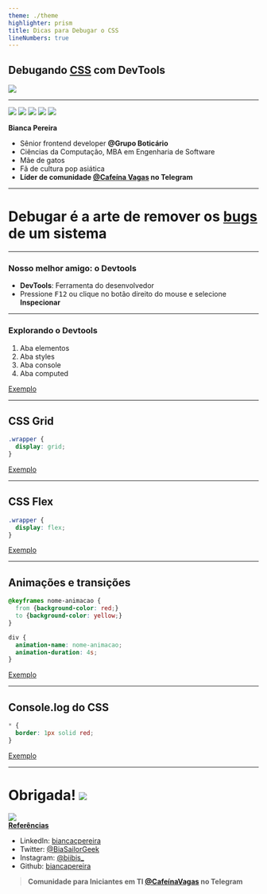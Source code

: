 ```yaml
---
theme: ./theme
highlighter: prism
title: Dicas para Debugar o CSS
lineNumbers: true
---
```


## Debugando <u>CSS</u> com <span class="text-pink-500">DevTools</span>

<div class="justify-center">
  <img src="/assets/icons/oculos-estrelinha.svg" class="h-40 m-10" />
</div>

---

<div class="flex justify-center">
  <img src="/assets/images/eu-gil.png" class="h-30 rounded-1/2 m-5" />
  <img src="/assets/images/gatos.png" class="h-30 rounded-1/2 m-5" />
  <img src="/assets/images/gatos-2.png" class="h-30 rounded-1/2 m-5" />
  <img src="/assets/images/taemin.jpeg" class="h-30 rounded-1/2 m-5" />
  <img src="/assets/images/killua.jpeg" class="h-30 rounded-1/2 m-5" />
</div>

<span class="text-pink-500">**Bianca Pereira**</span>
- <twemoji-laptop /> Sênior frontend developer **@Grupo Boticário**
- <twemoji-books /> Ciências da Computação, MBA em Engenharia de Software
- <twemoji-cat-face /> Mãe de gatos
- <twemoji-cherry-blossom /> Fã de cultura pop asiática
- <twemoji-hot-beverage /> **Líder de comunidade [@Cafeína Vagas](https://t.me/CafeinaVagas) no Telegram**

---

# <span class="text-pink-500">Debugar</span> é a arte de remover os <u>bugs</u> de um sistema

---

### Nosso melhor amigo: o <span class="text-pink-500">Devtools</span>

- **DevTools**: Ferramenta do desenvolvedor
- Pressione <kbd>F12</kbd> ou clique no botão direito do mouse e selecione **Inspecionar**

---

### Explorando o Devtools

1. Aba elementos
2. Aba styles
3. Aba console
4. Aba computed

<p>
  <twemoji-backhand-index-pointing-right />
  <a target="_blank" href="https://codepen.io/BiancaPereira/full/rLKOoE"> Exemplo</a>
</p>


---

## CSS Grid

```css
.wrapper {
  display: grid;
}
```

<p>
  <twemoji-backhand-index-pointing-right />
  <a target="_blank" href="https://codepen.io/BiancaPereira/full/LqzPda"> Exemplo</a>
</p>

---

## CSS Flex

```css
.wrapper {
  display: flex;
}
```

<p>
  <twemoji-backhand-index-pointing-right />
  <a target="_blank" href="https://codepen.io/BiancaPereira/full/MLvwEV"> Exemplo</a>
</p>

---

## Animações e transições

```css
@keyframes nome-animacao {
  from {background-color: red;}
  to {background-color: yellow;}
}

div {
  animation-name: nome-animacao;
  animation-duration: 4s;
}
```

<p>
  <twemoji-backhand-index-pointing-right />
  <a target="_blank" href="https://codepen.io/syedrafeeq/full/QWKvYQ"> Exemplo</a>
</p>

---

## Console.log do CSS

```css
* {
  border: 1px solid red;
}
```

<p>
  <twemoji-backhand-index-pointing-right />
  <a target="_blank" href=""> Exemplo</a>
</p>

---

<h1 class="flex">
  <span class="m-5">Obrigada!</span>
  <img src="/assets/icons/rainha.svg" class="h-30 m-5" />
</h1>

<div class="flex items-center">
  <div>
    <img src="/assets/images/qr-code.svg" class="h-sm m-5" />
  </div>

  <div>
    <strong class="uppercase text-3xl">
      <twemoji-sparkles /> <a href="https://developer.chrome.com/docs/devtools/css/">Referências</a> <twemoji-sparkles />
    </strong>
    <ul class="text-3xl">
      <li>LinkedIn: <a href="https://www.linkedin.com/in/biancacpereira">biancacpereira</a></li>
      <li>Twitter: <a href="https://twitter.com/BiaSailorGeek">@BiaSailorGeek</a></li>
      <li>Instagram: <a href="https://www.instagram.com/biibis_">@biibis_</a></li>
      <li>Github: <a href="https://github/biancapereira">biancapereira</a></li>
    </ul>
  </div>
</div>

> **Comunidade para Iniciantes em TI [@CafeínaVagas](https://t.me/CafeinaVagas) <twemoji-hot-beverage /> no Telegram**
